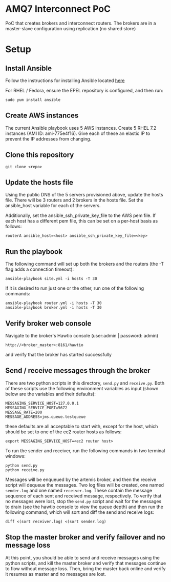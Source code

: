 AMQ7 Interconnect PoC
=====================
PoC that creates brokers and interconnect routers. The brokers are in a master-slave configuration using replication (no shared store)

# Setup
## Install Ansible
Follow the instructions for installing Ansible located [here](http://docs.ansible.com/ansible/intro_installation.html)

For RHEL / Fedora, ensure the EPEL repository is configured, and then run:

    sudo yum install ansible

## Create AWS instances
The current Ansible playbook uses 5 AWS instances. Create 5 RHEL 7.2 instances (AMI ID: ami-775e4f16). Give each of these an elastic IP to prevent the IP addresses from changing.

## Clone this repository

    git clone <repo>

## Update the hosts file
Using the public DNS of the 5 servers provisioned above, update the hosts file. There will be 3 routers and 2 brokers in the hosts file. Set the ansible_host variable for each of the servers.

Additionally, set the ansible_ssh_private_key_file to the AWS pem file. If each host has a different pem file, this can be set on a per-host basis as follows:

    routerA ansible_host=<host> ansible_ssh_private_key_file=<key>

## Run the playbook

The following command will set up both the brokers and the routers (the -T flag adds a connection timeout):

    ansible-playbook site.yml -i hosts -T 30

If it is desired to run just one or the other, run one of the following commands:

    ansible-playbook router.yml -i hosts -T 30
    ansible-playbook broker.yml -i hosts -T 30

## Verify broker web console
Navigate to the broker's Hawtio console (user:admin | password: admin)

    http://<broker_master>:8161/hawtio

and verify that the broker has started successfully

## Send / receive messages through the broker

There are two python scripts in this directory, `send.py` and `receive.py`. Both of these scripts use the following environment variables as input (shown below are the variables and their defaults):

    MESSAGING_SERVICE_HOST=127.0.0.1
    MESSAGING_SERVICE_PORT=5672
    MESSAGE_RATE=200
    MESSAGE_ADDRESS=jms.queue.testqueue

these defaults are all acceptable to start with, except for the host, which should be set to one of the ec2 router hosts as follows:

    export MESSAGING_SERVICE_HOST=<ec2 router host>

To run the sender and receiver, run the following commands in two terminal windows:

    python send.py
    python receive.py

Messages will be enqueued by the artemis broker, and then the receive script will dequeue the messages. Two log files will be created, one named `sender.log` and one named `receiver.log`. These contain the message sequence of each sent and received message, respectively. To verify that no messages were lost, stop the `send.py` script and wait for the messages to drain (see the hawtio console to view the queue depth) and then run the following command, which will sort and diff the send and receive logs:

    diff <(sort receiver.log) <(sort sender.log)

## Stop the master broker and verify failover and no message loss

At this point, you should be able to send and receive messages using the python scripts, and kill the master broker and verify that messages continue to flow without message loss. Then, bring the master back online and verify it resumes as master and no messages are lost.
